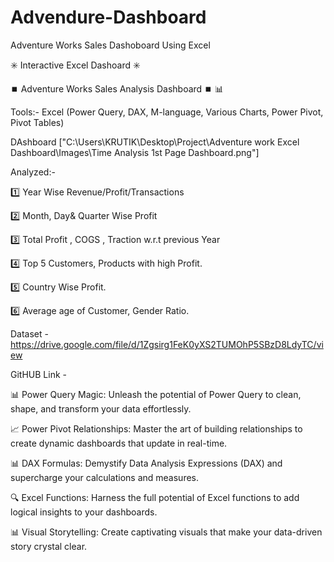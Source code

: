 # Advendure-Dashboard
Adventure Works Sales Dashoboard Using Excel

✳️  Interactive Excel Dashoard ✳️ 

⏹️ Adventure Works Sales Analysis Dashboard ⏹️ 📊 

Tools:- Excel (Power Query, DAX, M-language, Various Charts, Power Pivot, Pivot Tables)

DAshboard
["C:\Users\KRUTIK\Desktop\Project\Adventure work Excel Dashboard\Images\Time Analysis 1st Page Dashboard.png"]



Analyzed:-

1️⃣ Year Wise Revenue/Profit/Transactions

2️⃣ Month, Day& Quarter Wise Profit

3️⃣ Total Profit , COGS , Traction w.r.t previous Year

4️⃣ Top 5 Customers, Products with high Profit.

5️⃣ Country Wise Profit.

6️⃣ Average age of Customer, Gender Ratio.



Dataset -  https://drive.google.com/file/d/1Zgsirg1FeK0yXS2TUMOhP5SBzD8LdyTC/view

GitHUB Link -



📊 Power Query Magic: Unleash the potential of Power Query to clean, shape, and transform your data effortlessly.

📈 Power Pivot Relationships: Master the art of building relationships to create dynamic dashboards that update in real-time.

📊 DAX Formulas: Demystify Data Analysis Expressions (DAX) and supercharge your calculations and measures.

🔍 Excel Functions: Harness the full potential of Excel functions to add logical insights to your dashboards.

📊 Visual Storytelling: Create captivating visuals that make your data-driven story crystal clear.
